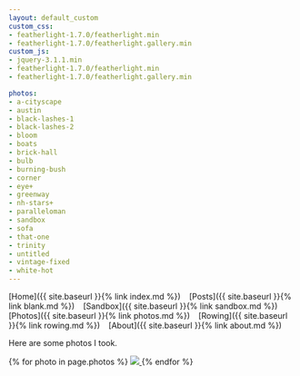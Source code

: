 ```yaml
---
layout: default_custom
custom_css:
- featherlight-1.7.0/featherlight.min
- featherlight-1.7.0/featherlight.gallery.min
custom_js:
- jquery-3.1.1.min
- featherlight-1.7.0/featherlight.min
- featherlight-1.7.0/featherlight.gallery.min

photos:
- a-cityscape
- austin
- black-lashes-1
- black-lashes-2
- bloom
- boats
- brick-hall
- bulb
- burning-bush
- corner
- eye+
- greenway
- nh-stars+
- paralleloman
- sandbox
- sofa
- that-one
- trinity
- untitled
- vintage-fixed
- white-hot
---
```

[Home]({{ site.baseurl }}{% link index.md %})
<code>&nbsp;</code>
[Posts]({{ site.baseurl }}{% link blank.md %})
<code>&nbsp;</code>
[Sandbox]({{ site.baseurl }}{% link sandbox.md %})
<code>&nbsp;</code>
[Photos]({{ site.baseurl }}{% link photos.md %})
<code>&nbsp;</code>
[Rowing]({{ site.baseurl }}{% link rowing.md %})
<code>&nbsp;</code>
[About]({{ site.baseurl }}{% link about.md %})

Here are some photos I took.

<section
  data-featherlight-gallery
  data-featherlight-filter="a"
>
  {% for photo in page.photos %}
  <a href="/assets/img/photos/photography/other/{{ photo }}.jpg">
    <img src="/assets/img/photos/photography/other/{{ photo }}.min.jpg">
  </a>
  {% endfor %}
</section>

